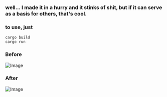 ### well... I made it in a hurry and it stinks of shit, but if it can serve as a basis for others, that's cool.

### to use, just 
```
cargo build
cargo run
```
### **Before**
![Image](https://cdn.discordapp.com/attachments/1171849441309905039/1195316220250034226/Capture_decran_2024-01-12_113015.png)

### **After**
![Image](https://cdn.discordapp.com/attachments/1171849441309905039/1195316757460688907/image.png)

